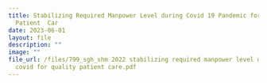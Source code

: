 ```yaml
---
title: Stabilizing Required Manpower Level during Covid 19 Pandemic for Quality
  Patient  Car
date: 2023-06-01
layout: file
description: ""
image: ""
file_url: /files/799_sgh_shm 2022 stabilizing required manpower level during
  covid for quality patient care.pdf
---
```

